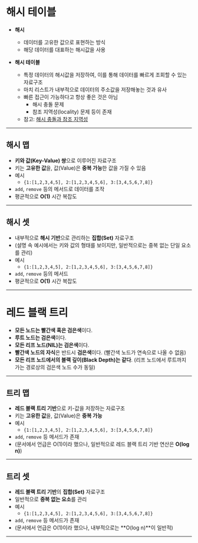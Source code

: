 # 해시 테이블

- **해시**  
  - 데이터를 고유한 값으로 표현하는 방식  
  - 해당 데이터를 대표하는 해시값을 사용

- **해시 테이블**  
  - 특정 데이터의 해시값을 저장하여, 이를 통해 데이터를 빠르게 조회할 수 있는 자료구조  
  - 마치 리스트가 내부적으로 데이터의 주소값을 저장해놓는 것과 유사  
  - 빠른 접근이 가능하다고 항상 좋은 것은 아님  
    - 해시 충돌 문제  
    - 참조 지역성(locality) 문제 등이 존재  
  - 참고: [해시 충돌과 참조 지역성](https://nstgic3.tistory.com/entry/%ED%95%B4%EC%8B%9C-%EC%B6%A9%EB%8F%8C%EA%B3%BC-%EC%B0%B8%EC%A1%B0-%EC%A7%80%EC%97%AD%EC%84%B1-%EC%9E%90%EB%B0%94-HashMap-%EC%84%B1%EB%8A%A5-%EC%A0%80%ED%95%98-%EC%BC%80%EC%9D%B4%EC%8A%A4)

---

## 해시 맵

- **키와 값(Key-Value) 쌍**으로 이루어진 자료구조  
- 키는 **고유한 값**을, 값(Value)은 **중복 가능**한 값을 가질 수 있음  
- 예시  
  - `{1:[1,2,3,4,5], 2:[1,2,3,4,5,6], 3:[3,4,5,6,7,8]}`  
- `add`, `remove` 등의 메서드로 데이터를 조작  
- 평균적으로 **O(1)** 시간 복잡도

---

## 해시 셋

- 내부적으로 **해시 기반**으로 관리하는 **집합(Set)** 자료구조  
- (설명 속 예시에서는 키와 값의 형태를 보이지만, 일반적으로는 중복 없는 단일 요소를 관리)  
- 예시  
  - `{1:[1,2,3,4,5], 2:[1,2,3,4,5,6], 3:[3,4,5,6,7,8]}`  
- `add`, `remove` 등의 메서드  
- 평균적으로 **O(1)** 시간 복잡도

---

# 레드 블랙 트리

- **모든 노드는 빨간색 혹은 검은색**이다.  
- **루트 노드는 검은색**이다.  
- **모든 리프 노드(NIL)는 검은색**이다.  
- **빨간색 노드의 자식**은 반드시 **검은색**이다. (빨간색 노드가 연속으로 나올 수 없음)  
- **모든 리프 노드에서의 블랙 깊이(Black Depth)는 같다**. (리프 노드에서 루트까지 가는 경로상의 검은색 노드 수가 동일)

---

## 트리 맵

- **레드 블랙 트리 기반**으로 키-값을 저장하는 자료구조  
- 키는 **고유한 값**을, 값(Value)은 **중복 가능**  
- 예시  
  - `{1:[1,2,3,4,5], 2:[1,2,3,4,5,6], 3:[3,4,5,6,7,8]}`  
- `add`, `remove` 등 메서드가 존재  
- (문서에서 언급은 O(1)이라 했으나, 일반적으로 레드 블랙 트리 기반 연산은 **O(log n)**)

---

## 트리 셋

- **레드 블랙 트리 기반**의 **집합(Set)** 자료구조  
- 일반적으로 **중복 없는 요소**를 관리  
- 예시  
  - `{1:[1,2,3,4,5], 2:[1,2,3,4,5,6], 3:[3,4,5,6,7,8]}`  
- `add`, `remove` 등 메서드가 존재  
- (문서에서 언급은 O(1)이라 했으나, 내부적으로는 **O(log n)**이 일반적)

---